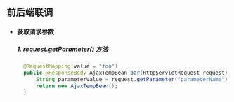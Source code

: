 ## 前后端联调


- #### 获取请求参数
  ##### 1. request.getParameter() 方法
  ```java
    @RequestMapping(value = "foo")
    public @ResponseBody AjaxTempBean bar(HttpServletRequest request) {
        String parameterValue = request.getParameter("parameterName");
        return new AjaxTempBean();
    }
  ```
